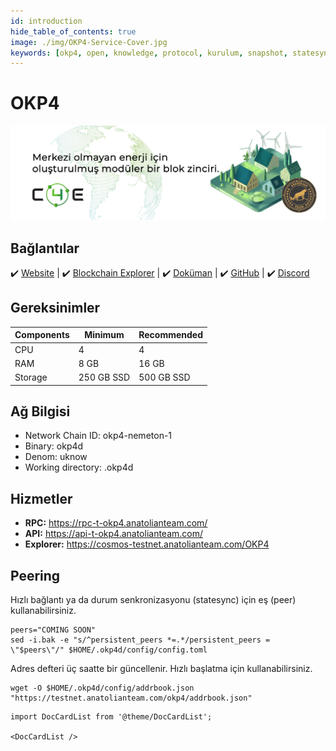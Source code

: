 ```yaml
---
id: introduction
hide_table_of_contents: true
image: ./img/OKP4-Service-Cover.jpg
keywords: [okp4, open, knowledge, protocol, kurulum, snapshot, statesync, güncelleme]
---
```

# OKP4

![Chain4Energy](./img/OKP4-Service.jpg)

## Bağlantılar
 ✔️ [Website](https://c4e.io/) |
 ✔️ [Blockchain Explorer](https://cosmos-testnet.anatolianteam.com/Chain4Energy) |
 ✔️ [Doküman](https://docs.c4e.io/) |
 ✔️ [GitHub](https://github.com/chain4energy) |
 ✔️ [Discord](https://discord.gg/chain4energy)

## Gereksinimler

| Components | Minimum | **Recommended** |
| ------------ | ------------ | ------------ |
| CPU |	4 | 4 |
| RAM	| 8 GB | 16 GB |
| Storage	| 250 GB SSD | 500 GB SSD | 

## Ağ Bilgisi 

* Network Chain ID: okp4-nemeton-1
* Binary: okp4d
* Denom: uknow
* Working directory: .okp4d

## Hizmetler
* **RPC:** https://rpc-t-okp4.anatolianteam.com/
* **API:** https://api-t-okp4.anatolianteam.com/
* **Explorer:** https://cosmos-testnet.anatolianteam.com/OKP4

## Peering
Hızlı bağlantı ya da durum senkronizasyonu (statesync) için eş (peer) kullanabilirsiniz.
```shell
peers="COMING SOON"
sed -i.bak -e "s/^persistent_peers *=.*/persistent_peers = \"$peers\"/" $HOME/.okp4d/config/config.toml
```
Adres defteri üç saatte bir güncellenir. Hızlı başlatma için kullanabilirsiniz.
```shell
wget -O $HOME/.okp4d/config/addrbook.json "https://testnet.anatolianteam.com/okp4/addrbook.json"
```

```mdx-code-block
import DocCardList from '@theme/DocCardList';

<DocCardList />
```
